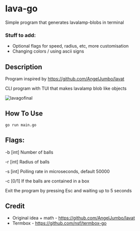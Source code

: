 # lava-go
Simple program that generates lavalamp-blobs in terminal 


### Stuff to add:

- Optional flags for speed, radius, etc, more customisation 
- Changing colors / using ascii signs 


## Description

Program inspired by https://github.com/AngelJumbo/lavat 

CLI program with TUI that makes lavalamp blob like objects 

![lavagofinal](https://user-images.githubusercontent.com/25641834/205149258-3bebe79a-1bfe-494f-9794-4511dd4557cd.gif)



## How To Use
```
go run main.go 
```

## Flags:

-b [int] Number of balls

-r [int] Radius of balls

-s [int] Polling rate in microseconds, default 50000

-c [0/1] If the balls are contained in a box

Exit the program by pressing Esc and waiting up to 5 seconds 



## Credit

- Original idea + math - https://github.com/AngelJumbo/lavat  
- Termbox - https://github.com/nsf/termbox-go 



